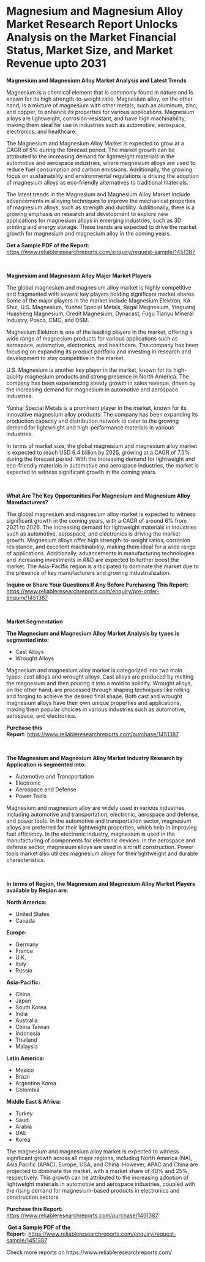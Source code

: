 <p><h1>Magnesium and Magnesium Alloy Market Research Report Unlocks Analysis on the Market Financial Status, Market Size, and Market Revenue upto 2031</h1></p><p><strong>Magnesium and Magnesium Alloy Market Analysis and Latest Trends</strong></p>
<p><p>Magnesium is a chemical element that is commonly found in nature and is known for its high strength-to-weight ratio. Magnesium alloy, on the other hand, is a mixture of magnesium with other metals, such as aluminum, zinc, and copper, to enhance its properties for various applications. Magnesium alloys are lightweight, corrosion-resistant, and have high machinability, making them ideal for use in industries such as automotive, aerospace, electronics, and healthcare.</p><p>The Magnesium and Magnesium Alloy Market is expected to grow at a CAGR of 5% during the forecast period. The market growth can be attributed to the increasing demand for lightweight materials in the automotive and aerospace industries, where magnesium alloys are used to reduce fuel consumption and carbon emissions. Additionally, the growing focus on sustainability and environmental regulations is driving the adoption of magnesium alloys as eco-friendly alternatives to traditional materials. </p><p>The latest trends in the Magnesium and Magnesium Alloy Market include advancements in alloying techniques to improve the mechanical properties of magnesium alloys, such as strength and ductility. Additionally, there is a growing emphasis on research and development to explore new applications for magnesium alloys in emerging industries, such as 3D printing and energy storage. These trends are expected to drive the market growth for magnesium and magnesium alloy in the coming years.</p></p>
<p><strong>Get a Sample PDF of the Report:&nbsp;</strong> <a href="https://www.reliableresearchreports.com/enquiry/request-sample/1451387">https://www.reliableresearchreports.com/enquiry/request-sample/1451387</a></p>
<p>&nbsp;</p>
<p><strong>Magnesium and Magnesium Alloy Major Market Players</strong></p>
<p><p>The global magnesium and magnesium alloy market is highly competitive and fragmented with several key players holding significant market shares. Some of the major players in the market include Magnesium Elektron, KA Shui, U.S. Magnesium, Yunhai Special Metals, Regal Magnesium, Yinguang Huasheng Magnesium, Credit Magnesium, Dynacast, Fugu Tianyu Mineral Industry, Posco, CMC, and DSM.</p><p>Magnesium Elektron is one of the leading players in the market, offering a wide range of magnesium products for various applications such as aerospace, automotive, electronics, and healthcare. The company has been focusing on expanding its product portfolio and investing in research and development to stay competitive in the market.</p><p>U.S. Magnesium is another key player in the market, known for its high-quality magnesium products and strong presence in North America. The company has been experiencing steady growth in sales revenue, driven by the increasing demand for magnesium in automotive and aerospace industries.</p><p>Yunhai Special Metals is a prominent player in the market, known for its innovative magnesium alloy products. The company has been expanding its production capacity and distribution network to cater to the growing demand for lightweight and high-performance materials in various industries.</p><p>In terms of market size, the global magnesium and magnesium alloy market is expected to reach USD 6.4 billion by 2025, growing at a CAGR of 7.5% during the forecast period. With the increasing demand for lightweight and eco-friendly materials in automotive and aerospace industries, the market is expected to witness significant growth in the coming years.</p></p>
<p>&nbsp;</p>
<p><strong>What Are The Key Opportunities For Magnesium and Magnesium Alloy Manufacturers?</strong></p>
<p><p>The global magnesium and magnesium alloy market is expected to witness significant growth in the coming years, with a CAGR of around 6% from 2021 to 2026. The increasing demand for lightweight materials in industries such as automotive, aerospace, and electronics is driving the market growth. Magnesium alloys offer high strength-to-weight ratios, corrosion resistance, and excellent machinability, making them ideal for a wide range of applications. Additionally, advancements in manufacturing technologies and increasing investments in R&D are expected to further boost the market. The Asia-Pacific region is anticipated to dominate the market due to the presence of key manufacturers and growing industrialization.</p></p>
<p><strong>Inquire or Share Your Questions If Any Before Purchasing This Report:</strong> <a href="https://www.reliableresearchreports.com/enquiry/pre-order-enquiry/1451387">https://www.reliableresearchreports.com/enquiry/pre-order-enquiry/1451387</a></p>
<p>&nbsp;</p>
<p><strong>Market Segmentation</strong></p>
<p><strong>The Magnesium and Magnesium Alloy Market Analysis by types is segmented into:</strong></p>
<p><ul><li>Cast Alloys</li><li>Wrought Alloys</li></ul></p>
<p><p>Magnesium and magnesium alloy market is categorized into two main types: cast alloys and wrought alloys. Cast alloys are produced by melting the magnesium and then pouring it into a mold to solidify. Wrought alloys, on the other hand, are processed through shaping techniques like rolling and forging to achieve the desired final shape. Both cast and wrought magnesium alloys have their own unique properties and applications, making them popular choices in various industries such as automotive, aerospace, and electronics.</p></p>
<p><strong>Purchase this Report:&nbsp;</strong><a href="https://www.reliableresearchreports.com/purchase/1451387">https://www.reliableresearchreports.com/purchase/1451387</a></p>
<p>&nbsp;</p>
<p><strong>The Magnesium and Magnesium Alloy Market Industry Research by Application is segmented into:</strong></p>
<p><ul><li>Automotive and Transportation</li><li>Electronic</li><li>Aerospace and Defense</li><li>Power Tools</li></ul></p>
<p><p>Magnesium and magnesium alloy are widely used in various industries including automotive and transportation, electronic, aerospace and defense, and power tools. In the automotive and transportation sector, magnesium alloys are preferred for their lightweight properties, which help in improving fuel efficiency. In the electronic industry, magnesium is used in the manufacturing of components for electronic devices. In the aerospace and defense sector, magnesium alloys are used in aircraft construction. Power tools market also utilizes magnesium alloys for their lightweight and durable characteristics.</p></p>
<p>&nbsp;</p>
<p><strong>In terms of Region, the Magnesium and Magnesium Alloy Market Players available by Region are:</strong></p>
<p>
    <p> <strong> North America: </strong>
        <ul>
            <li>United States</li>
            <li>Canada</li>
        </ul>
        </p> 
    <p> <strong> Europe: </strong>
        <ul>
            <li>Germany</li>
            <li>France</li>
            <li>U.K.</li>
            <li>Italy</li>
            <li>Russia</li>
        </ul>
        </p> 
    <p> <strong> Asia-Pacific: </strong>
        <ul>
            <li>China</li>
            <li>Japan</li>
            <li>South Korea</li>
            <li>India</li>
            <li>Australia</li>
            <li>China Taiwan</li>
            <li>Indonesia</li>
            <li>Thailand</li>
            <li>Malaysia</li>
        </ul>
        </p> 
    <p> <strong> Latin America: </strong>
        <ul>
            <li>Mexico</li>
            <li>Brazil</li>
            <li>Argentina Korea</li>
            <li>Colombia</li>
        </ul>
        </p> 
    <p> <strong> Middle East & Africa: </strong>
        <ul>
            <li>Turkey</li>
            <li>Saudi</li>
            <li>Arabia</li>
            <li>UAE</li>
            <li>Korea</li>
        </ul>
    </p>
    </p>
<p><p>The magnesium and magnesium alloy market is expected to witness significant growth across all major regions, including North America (NA), Asia Pacific (APAC), Europe, USA, and China. However, APAC and China are projected to dominate the market, with a market share of 40% and 25%, respectively. This growth can be attributed to the increasing adoption of lightweight materials in automotive and aerospace industries, coupled with the rising demand for magnesium-based products in electronics and construction sectors.</p></p>
<p><strong>Purchase this Report: </strong><a href="https://www.reliableresearchreports.com/purchase/1451387">https://www.reliableresearchreports.com/purchase/1451387</a></p>
<p>&nbsp;<strong>Get a Sample PDF of the Report:&nbsp;&nbsp;</strong><a href="https://www.reliableresearchreports.com/enquiry/request-sample/1451387">https://www.reliableresearchreports.com/enquiry/request-sample/1451387</a></p>
<p><strong></strong></p>
<p>Check more reports on https://www.reliableresearchreports.com/</p>